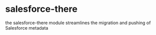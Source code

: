 # salesforce-there
the salesforce-there module streamlines the migration and pushing of Salesforce metadata
